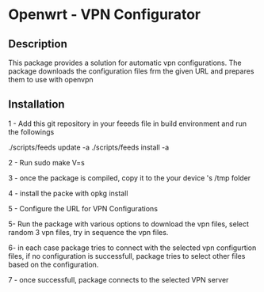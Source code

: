 
<h1>Openwrt - VPN Configurator</h1>

<h2>Description</h2>
<p> This package provides a solution for automatic  vpn configurations. The package  downloads the configuration files frm the given URL and prepares them to use with  openvpn</p>

<h2> Installation </h2>
1 - Add this git repository in  your feeeds file in build environment and run the followings

./scripts/feeds update -a
./scripts/feeds install -a 

2 - Run sudo make V=s

3 - once the package is compiled, copy it to the  your device 's /tmp folder

4 - install the packe with opkg install <package Name>
  
5 - Configure the  URL for VPN Configurations

5-  Run the package with various options to download the vpn files, select random 3 vpn files, try in sequence the vpn files.

6- in each case package tries to connect with the selected vpn configurtion files, if  no configuration is successfull, package tries to select other files based on the configuration.

7 - once successfull, package connects to the selected VPN server

